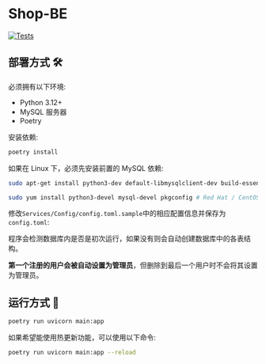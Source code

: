 # Shop-BE

[![Tests](https://github.com/Greedy-Nattinessers/Shop-BE/actions/workflows/test.yml/badge.svg)](https://github.com/Greedy-Nattinessers/Shop-BE/actions/workflows/test.yml)

## 部署方式 🛠️

必须拥有以下环境:

- Python 3.12+
- MySQL 服务器
- Poetry

安装依赖:

```bash
poetry install
```

如果在 Linux 下，必须先安装前置的 MySQL 依赖:

```bash
sudo apt-get install python3-dev default-libmysqlclient-dev build-essential pkg-config # Debian / Ubuntu
```

```bash
sudo yum install python3-devel mysql-devel pkgconfig # Red Hat / CentOS
```

修改`Services/Config/config.toml.sample`中的相应配置信息并保存为`config.toml`:

程序会检测数据库内是否是初次运行，如果没有则会自动创建数据库中的各表结构。

**第一个注册的用户会被自动设置为管理员**，但删除到最后一个用户时不会将其设置为管理员。

## 运行方式 🚀

```bash
poetry run uvicorn main:app
```

如果希望能使用热更新功能，可以使用以下命令:

```bash
poetry run uvicorn main:app --reload
```

